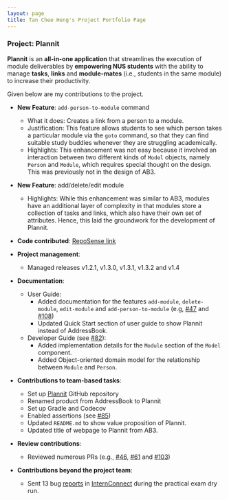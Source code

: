 ```yaml
---
layout: page
title: Tan Chee Heng's Project Portfolio Page
---
```


### Project: Plannit

**Plannit** is an **all-in-one application** that streamlines the execution of module
deliverables by **empowering NUS students** with the ability to manage **tasks**, **links** and
**module-mates** (i.e., students in the same module) to increase their productivity.

Given below are my contributions to the project.

* **New Feature**: `add-person-to-module` command
  * What it does: Creates a link from a person to a module. 
  * Justification: This feature allows students to see which person takes a particular module 
    via the `goto` command, so that they can find suitable study buddies whenever they are 
    struggling academically.
  * Highlights: This enhancement was not easy because it involved an interaction between two 
    different kinds of `Model` objects, namely `Person` and `Module`, which requires special 
    thought on the design. This was previously not in the design of AB3.

* **New Feature**: add/delete/edit module
  * Highlights: While this enhancement was similar to AB3, modules have an additional layer of
    complexity in that modules store a collection of tasks and links, which also have their own set
    of attributes. Hence, this laid the groundwork for the development of Plannit.

* **Code contributed**: [RepoSense link](https://nus-cs2103-ay2223s1.github.io/tp-dashboard/?search=cheeheng&breakdown=true)

* **Project management**:
  * Managed releases v1.2.1, v1.3.0, v1.3.1, v1.3.2 and v1.4

* **Documentation**:
  * User Guide:
    * Added documentation for the features `add-module`, `delete-module`, `edit-module` and 
      `add-person-to-module` (e.g, [#47](https://github.com/AY2223S1-CS2103T-T10-1/tp/pull/47) and 
      [#108](https://github.com/AY2223S1-CS2103T-T10-1/tp/pull/108))
    * Updated Quick Start section of user guide to show Plannit instead of AddressBook.
  * Developer Guide (see [#82](https://github.com/AY2223S1-CS2103T-T10-1/tp/pull/82)):
    * Added implementation details for the `Module` section of the `Model` component.
    * Added Object-oriented domain model for the relationship between `Module` and `Person`.

* **Contributions to team-based tasks**:
  * Set up [Plannit](https://github.com/AY2223S1-CS2103T-T10-1/tp) GitHub repository
  * Renamed product from AddressBook to Plannit
  * Set up Gradle and Codecov
  * Enabled assertions (see [#85](https://github.com/AY2223S1-CS2103T-T10-1/tp/pull/85))
  * Updated `README.md` to show value proposition of Plannit.
  * Updated title of webpage to Plannit from AB3.

* **Review contributions**:
  * Reviewed numerous PRs (e.g., [#46](https://github.com/AY2223S1-CS2103T-T10-1/tp/pull/46), 
    [#61](https://github.com/AY2223S1-CS2103T-T10-1/tp/pull/61)
     and [#103](https://github.com/AY2223S1-CS2103T-T10-1/tp/pull/103)) 

* **Contributions beyond the project team**:
  * Sent 13 bug [reports](https://github.com/cheeheng/ped/issues) in [InternConnect](https://github.com/AY2223S1-CS2103-F14-2/tp) during 
    the practical exam dry run.
